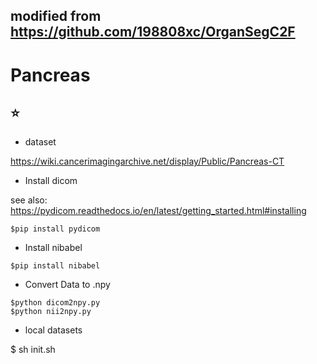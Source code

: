 ## modified from https://github.com/198808xc/OrganSegC2F


# Pancreas

##  :star:
- dataset

https://wiki.cancerimagingarchive.net/display/Public/Pancreas-CT

- Install dicom

see also: https://pydicom.readthedocs.io/en/latest/getting_started.html#installing
```
$pip install pydicom
```
- Install nibabel
```
$pip install nibabel
```

- Convert Data to .npy
```
$python dicom2npy.py
$python nii2npy.py
```

- local datasets

$ sh init.sh
